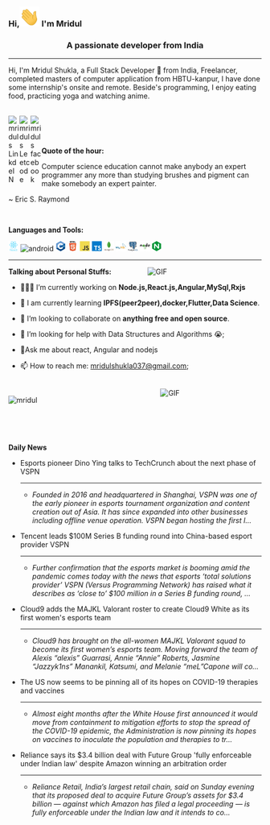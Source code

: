 ### Hi,<img src="https://raw.githubusercontent.com/ABSphreak/ABSphreak/master/gifs/Hi.gif" width="40px" /> I'm Mridul
<h3 align="center">A passionate developer from India</h3>

<hr/>

Hi, I'm Mridul Shukla, a Full Stack Developer 🚀 from India, Freelancer, completed masters of computer application from HBTU-kanpur,
I have done some internship's onsite and remote. Beside's programming, I enjoy eating food, practicing yoga and watching anime.

<br/>
<a href="https://www.linkedin.com/in/mridul-shukla-899123174/">
  <img align="left" alt="mriduls LinkdeIN" width="22px" src="https://cdn.jsdelivr.net/npm/simple-icons@v3/icons/linkedin.svg" />
</a>
<a href="https://leetcode.com/mridul37shukla/">
  <img align="left" alt="mriduls Leetcode" width="22px" src="https://cdn.jsdelivr.net/npm/simple-icons@v3/icons/leetcode.svg" />
</a>
<a href="https://www.facebook.com/mridul.shukla.524/">
  <img align="left" alt="mriduls facebook" width="22px" src="https://img.icons8.com/dusk/64/000000/facebook-new--v2.png" />
</a>
<br/>
<pre>

</pre>

**Quote of the hour:**

Computer science education cannot make anybody an expert programmer any more than studying brushes and pigment can make somebody an expert painter.

~ Eric S. Raymond
<pre>

</pre>
**Languages and Tools:**  

<p align="left"><img src="https://raw.githubusercontent.com/devicons/devicon/master/icons/react/react-original-wordmark.svg" alt="react" width="20" height="20"/> <img src="https://github.com/ReactiveX/rxjs/blob/master/docs_app/assets/Rx_Logo_S.png" alt="android" width="20" height="20"/> <img src="https://raw.githubusercontent.com/devicons/devicon/master/icons/cplusplus/cplusplus-original.svg" alt="cplusplus" width="20" height="20"/>   <img src="https://raw.githubusercontent.com/devicons/devicon/master/icons/html5/html5-original-wordmark.svg" alt="html5" width="20" height="20"/> <img src="https://raw.githubusercontent.com/devicons/devicon/master/icons/javascript/javascript-original.svg" alt="javascript" width="20" height="20"/> <img src="https://raw.githubusercontent.com/devicons/devicon/master/icons/typescript/typescript-original.svg" alt="typescript" width="20" height="20"/> <img src="https://raw.githubusercontent.com/devicons/devicon/master/icons/mongodb/mongodb-original-wordmark.svg" alt="mongodb" width="20" height="20"/> <img src="https://raw.githubusercontent.com/devicons/devicon/master/icons/mysql/mysql-original-wordmark.svg" alt="mysql" width="20" height="20"/> <img src="https://raw.githubusercontent.com/devicons/devicon/master/icons/postgresql/postgresql-original-wordmark.svg" alt="postgresql" width="20" height="20"/> <img src="https://raw.githubusercontent.com/devicons/devicon/master/icons/nodejs/nodejs-original-wordmark.svg" alt="nodejs" width="20" height="20"/> <img src="https://raw.githubusercontent.com/devicons/devicon/master/icons/nginx/nginx-original.svg" alt="nginx" width="20" height="20"/></p><p align="center"> 

<hr/>

<img align="right" alt="GIF"   width="45%" src="https://i.imgur.com/AfhCiQ7.gif"   />




**Talking about Personal Stuffs:**

- 👨🏽‍💻 I’m currently working on **Node.js,React.js,Angular,MySql,Rxjs**

- 🌱 I am currently learning **IPFS(peer2peer),docker,Flutter,Data Science**. 

- 👯 I’m looking to collaborate on **anything free and open source**.

- 🤔 I’m looking for help with Data Structures and Algorithms 😭;

- 💬Ask me about react, Angular and nodejs

- 📫 How to reach me: mridulshukla037@gmail.com;

 
<br/>
<img align="right" width="40%"  alt="GIF" src="https://media.giphy.com/media/836HiJc7pgzy8iNXCn/giphy.gif" />

<img align="left" width="55%"  src="https://github-readme-stats.vercel.app/api?username=mridul037&show_icons=true&hide_border=true" alt="mridul" /> </p>
<br/>
<br/>

<pre>


</pre>
**Daily News**
  - Esports pioneer Dino Ying talks to TechCrunch about the next phase of VSPN
     <hr/>
     
      - *Founded in 2016 and headquartered in Shanghai, VSPN was one of the early pioneer in esports tournament organization and content creation out of Asia. It has since expanded into other businesses including offline venue operation. VSPN began hosting the first l…*
     
  - Tencent leads $100M Series B funding round into China-based esport provider VSPN
      <hr/>
      
      - *Further confirmation that the esports market is booming amid the pandemic comes today with the news that esports ‘total solutions provider’ VSPN (Versus Programming Network) has raised what it describes as ‘close to’ $100 million in a Series B funding round, …*
      
  - Cloud9 adds the MAJKL Valorant roster to create Cloud9 White as its first women's esports team
      <hr/>
      
      - *Cloud9 has brought on the all-women MAJKL Valorant squad to become its first women’s esports team. Moving forward the team of Alexis “alexis” Guarrasi, Annie “Annie” Roberts, Jasmine “Jazzyk1ns” Manankil, Katsumi, and Melanie “meL”Capone will co…*
      
  - The US now seems to be pinning all of its hopes on COVID-19 therapies and vaccines
      <hr/>
      
      - *Almost eight months after the White House first announced it would move from containment to mitigation efforts to stop the spread of the COVID-19 epidemic, the Administration is now pinning its hopes on vaccines to inoculate the population and therapies to tr…*
       
  - Reliance says its $3.4 billion deal with Future Group 'fully enforceable under Indian law' despite Amazon winning an arbitration order
      <hr/>
       
       - *Reliance Retail, India’s largest retail chain, said on Sunday evening that its proposed deal to acquire Future Group’s assets for $3.4 billion — against which Amazon has filed a legal proceeding — is fully enforceable under the Indian law and it intends to co…*
      






